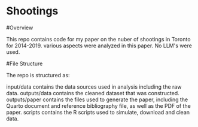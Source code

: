 # Shootings

#Overview 

This repo contains code for my paper on the nuber of shootings in Toronto for 2014-2019. various aspects were analyzed in this paper. No LLM's were used.

#File Structure

The repo is structured as:

input/data contains the data sources used in analysis including the raw data.
outputs/data contains the cleaned dataset that was constructed.
outputs/paper contains the files used to generate the paper, including the Quarto document and reference bibliography file, as well as the PDF of the paper.
scripts contains the R scripts used to simulate, download and clean data.
